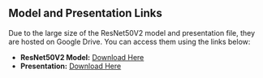 ## Model and Presentation Links

Due to the large size of the ResNet50V2 model and presentation file, they are hosted on Google Drive. You can access them using the links below:

- **ResNet50V2 Model:** [Download Here](https://drive.google.com/file/d/1BfKY86KVhM5c_DVbWx8MA7WuYf0v/view?usp=sharing)  
- **Presentation:** [Download Here](https://drive.google.com/file/d/1qpbPCvsmpFlibKUy8XOAGepJQ/view?usp=sharing)
